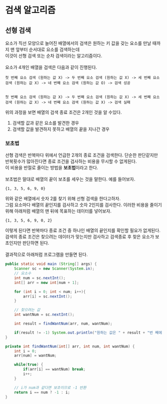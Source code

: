 # 검색 알고리즘
## 선형 검색
요소가 직선 모양으로 늘어진 배열에서의 검색은 원하는 키 값을 갖는 요소를 만날 때까지 맨 앞부터 순서대로 요소를 검색하는데  
이것이 선형 검색 또는 순차 검색이라는 알고리즘이다.  
<br>
요소가 4개인 배열을 검색은 다음과 같이 진행된다.  
```
첫 번째 요소 검색 (원하는 값 X) -> 두 번째 요소 검색 (원하는 값 X) -> 세 번째 요소 검색 (원하는 값 X) -> 네 번째 요소 검색 (원하는 값 O) -> 검색 성공


첫 번째 요소 검색 (원하는 값 X) -> 두 번째 요소 검색 (원하는 값 X) -> 세 번째 요소 검색 (원하는 값 X) -> 네 번째 요소 검색 (원하는 값 X) -> 검색 실패
```
위의 과정을 보면 배열의 검색 종료 조건은 2개인 것을 알 수있다.  
1. 검색할 값과 같은 요소를 발견한 경우
2. 검색할 값을 발견하지 못하고 배열의 끝을 지나간 경우

### 보초법
선형 검색은 반복마다 위에서 언급한 2개의 종료 조건을 검색한다. 단순한 판단같지만 반복횟수가 많아진다면 종료 조건을 검사하는 비용을 무시할 수 없게된다.  
이 비용을 반절로 줄이는 방법을 **보초법**이라고 한다.  
<br>
보초법은 말대로 배열의 끝이 보초를 세우는 것을 말한다. 예를 들어보자.  
```
{1, 3, 5, 6, 9, 0}
```
위와 같은 배열에서 숫자 2를 찾기 위해 선형 검색을 한다고하자.  
그럼 요소마다 배열의 끝인지를 검사하고 숫자 2인지를 검사한다. 이러한 비용을 줄이기 위해 아래처럼 배열의 맨 뒤에 목표하는 데이터를 넣어보자.  
```
{1, 3, 5, 6, 9, 0, 2}
```
이렇게 된다면 반복마다 종료 조건 중 하나인 배열의 끝인지를 확인할 필요가 없게된다.  
검색의 종료 조건은 찾으려는 데이터가 맞는지만 검사하고 검색종료 후 찾은 요소가 보초인지만 판단하면 된다.  
<br>
결과적으로 아래처럼 프로그램을 만들면 된다.
```java
public static void main (String[] args) {
    Scanner sc = new Scanner(System.in);
    // 요소수
    int num = sc.nextInt();
    int[] arr = new int[num + 1];

    for (int i = 0; int < num; i++){
        arr[i] = sc.nextInt();
    }

    // 찾으려는 값
    int wantNum = sc.nextInt();

    int result = findWantNum(arr, num, wantNum);

    if(result != -1) System.out.println("원하는 값은 " + result + "번 째에 있습니다.");
}

private int findWantNum(int[] arr, int num, int wantNum) {
    int i = 0;
    arr[num] = wantNum;

    while(true) {
        if(arr[i] == wantNum) break;
        i++;
    }

    // i가 num과 같다면 보초이므로 -1 반환
    return i == num ? -1 : i;
}
```
